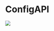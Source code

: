 # ConfigAPI
[![](https://jitpack.io/v/Filocava99/ConfigAPI.svg)](https://jitpack.io/#Filocava99/ConfigAPI)
